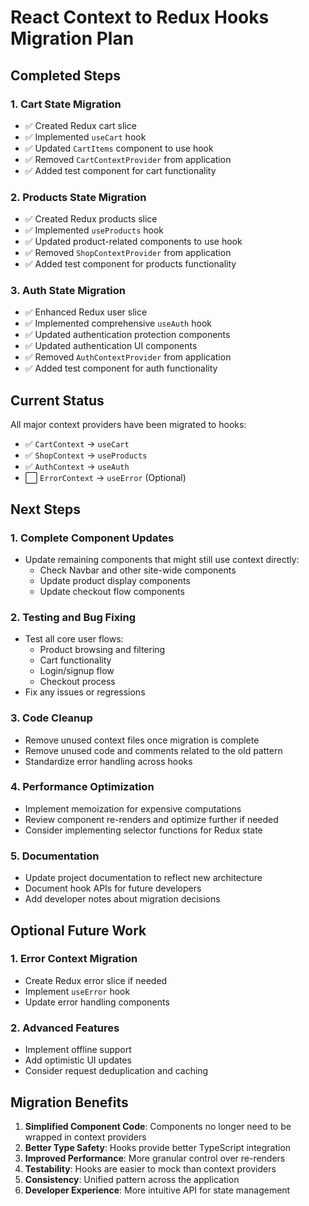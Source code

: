 # React Context to Redux Hooks Migration Plan

## Completed Steps

### 1. Cart State Migration

- ✅ Created Redux cart slice
- ✅ Implemented `useCart` hook
- ✅ Updated `CartItems` component to use hook
- ✅ Removed `CartContextProvider` from application
- ✅ Added test component for cart functionality

### 2. Products State Migration

- ✅ Created Redux products slice
- ✅ Implemented `useProducts` hook
- ✅ Updated product-related components to use hook
- ✅ Removed `ShopContextProvider` from application
- ✅ Added test component for products functionality

### 3. Auth State Migration

- ✅ Enhanced Redux user slice
- ✅ Implemented comprehensive `useAuth` hook
- ✅ Updated authentication protection components
- ✅ Updated authentication UI components
- ✅ Removed `AuthContextProvider` from application
- ✅ Added test component for auth functionality

## Current Status

All major context providers have been migrated to hooks:

- ✅ `CartContext` → `useCart`
- ✅ `ShopContext` → `useProducts`
- ✅ `AuthContext` → `useAuth`
- ⬜ `ErrorContext` → `useError` (Optional)

## Next Steps

### 1. Complete Component Updates

- Update remaining components that might still use context directly:
  - Check Navbar and other site-wide components
  - Update product display components
  - Update checkout flow components

### 2. Testing and Bug Fixing

- Test all core user flows:
  - Product browsing and filtering
  - Cart functionality
  - Login/signup flow
  - Checkout process
- Fix any issues or regressions

### 3. Code Cleanup

- Remove unused context files once migration is complete
- Remove unused code and comments related to the old pattern
- Standardize error handling across hooks

### 4. Performance Optimization

- Implement memoization for expensive computations
- Review component re-renders and optimize further if needed
- Consider implementing selector functions for Redux state

### 5. Documentation

- Update project documentation to reflect new architecture
- Document hook APIs for future developers
- Add developer notes about migration decisions

## Optional Future Work

### 1. Error Context Migration

- Create Redux error slice if needed
- Implement `useError` hook
- Update error handling components

### 2. Advanced Features

- Implement offline support
- Add optimistic UI updates
- Consider request deduplication and caching

## Migration Benefits

1. **Simplified Component Code**: Components no longer need to be wrapped in context providers
2. **Better Type Safety**: Hooks provide better TypeScript integration
3. **Improved Performance**: More granular control over re-renders
4. **Testability**: Hooks are easier to mock than context providers
5. **Consistency**: Unified pattern across the application
6. **Developer Experience**: More intuitive API for state management
